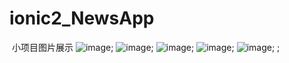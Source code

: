# ionic2_NewsApp
  小项目图片展示
 ![image](https://github.com/chenwenpeng/ionic2_NewsApp/tree/master/images/1.jpg);
  ![image](https://github.com/chenwenpeng/ionic2_NewsApp/tree/master/images/2.jpg);
   ![image](https://github.com/chenwenpeng/ionic2_NewsApp/tree/master/images/3.jpg);
    ![image](https://github.com/chenwenpeng/ionic2_NewsApp/tree/master/images/4.jpg);
     ![image](https://github.com/chenwenpeng/ionic2_NewsApp/tree/master/images/5.jpg);
 ;

